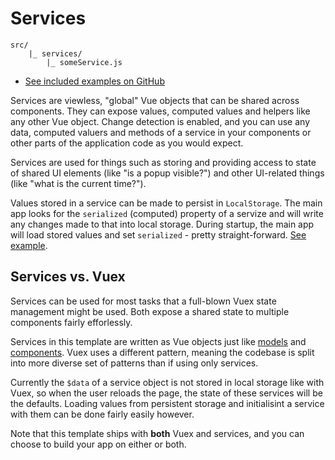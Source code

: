 
# Services

```
src/
	|_ services/
		|_ someService.js
```

- [See included examples on GitHub](https://github.com/Eiskis/bellevue/tree/master/src/services)

Services are viewless, "global" Vue objects that can be shared across components. They can expose values, computed values and helpers like any other Vue object. Change detection is enabled, and you can use any data, computed valuers and methods of a service in your components or other parts of the application code as you would expect.

Services are used for things such as storing and providing access to state of shared UI elements (like "is a popup visible?") and other UI-related things (like "what is the current time?").

Values stored in a service can be made to persist in `LocalStorage`. The main app looks for the `serialized` (computed) property of a servize and will write any changes made to that into local storage. During startup, the main app will load stored values and set `serialized` - pretty straight-forward. [See example](https://github.com/Eiskis/bellevue/tree/master/src/services/panels.js).

## Services vs. Vuex

Services can be used for most tasks that a full-blown Vuex state management might be used. Both expose a shared state to multiple components fairly efforlessly.

Services in this template are written as Vue objects just like [models](models.md) and [components](components.md). Vuex uses a different pattern, meaning the codebase is split into more diverse set of patterns than if using only services.

Currently the `$data` of a service object is not stored in local storage like with Vuex, so when the user reloads the page, the state of these services will be the defaults. Loading values from persistent storage and initialisint a service with them can be done fairly easily however.

Note that this template ships with **both** Vuex and services, and you can choose to build your app on either or both.
